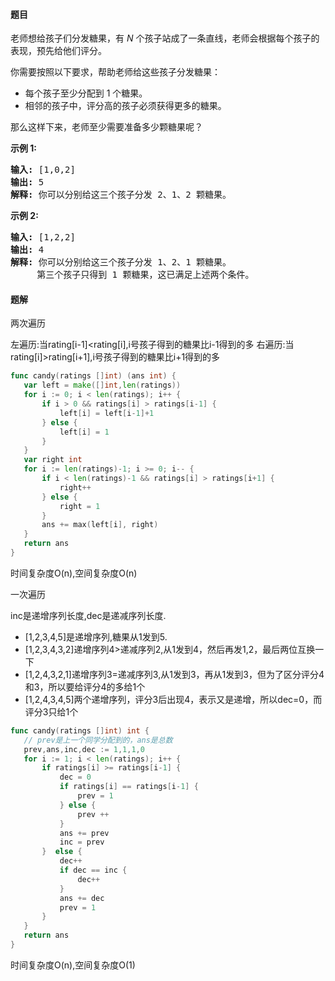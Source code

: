 #### 题目
<p>老师想给孩子们分发糖果，有 <em>N</em>&nbsp;个孩子站成了一条直线，老师会根据每个孩子的表现，预先给他们评分。</p>

<p>你需要按照以下要求，帮助老师给这些孩子分发糖果：</p>

<ul>
	<li>每个孩子至少分配到 1 个糖果。</li>
	<li>相邻的孩子中，评分高的孩子必须获得更多的糖果。</li>
</ul>

<p>那么这样下来，老师至少需要准备多少颗糖果呢？</p>

<p><strong>示例&nbsp;1:</strong></p>

<pre><strong>输入:</strong> [1,0,2]
<strong>输出:</strong> 5
<strong>解释:</strong> 你可以分别给这三个孩子分发 2、1、2 颗糖果。
</pre>

<p><strong>示例&nbsp;2:</strong></p>

<pre><strong>输入:</strong> [1,2,2]
<strong>输出:</strong> 4
<strong>解释:</strong> 你可以分别给这三个孩子分发 1、2、1 颗糖果。
     第三个孩子只得到 1 颗糖果，这已满足上述两个条件。</pre>


 #### 题解
 两次遍历
 
 左遍历:当rating[i-1]<rating[i],i号孩子得到的糖果比i-1得到的多
 右遍历:当rating[i]>rating[i+1],i号孩子得到的糖果比i+1得到的多
 ```go
func candy(ratings []int) (ans int) {
	var left = make([]int,len(ratings))
	for i := 0; i < len(ratings); i++ {
		if i > 0 && ratings[i] > ratings[i-1] {
			left[i] = left[i-1]+1
		} else {
			left[i] = 1
		}
	}
	var right int
	for i := len(ratings)-1; i >= 0; i-- {
		if i < len(ratings)-1 && ratings[i] > ratings[i+1] {
			right++
		} else {
			right = 1
		}
		ans += max(left[i], right)
	}
	return ans
}

```
 时间复杂度O(n),空间复杂度O(n)
 
 一次遍历
 
 inc是递增序列长度,dec是递减序列长度.
 - [1,2,3,4,5]是递增序列,糖果从1发到5.
 - [1,2,3,4,3,2]递增序列4>递减序列2,从1发到4，然后再发1,2，最后两位互换一下
 - [1,2,4,3,2,1]递增序列3=递减序列3,从1发到3，再从1发到3，但为了区分评分4和3，所以要给评分4的多给1个
 - [1,2,4,3,4,5]两个递增序列，评分3后出现4，表示又是递增，所以dec=0，而评分3只给1个
 ```go
func candy(ratings []int) int {
	// prev是上一个同学分配到的，ans是总数
	prev,ans,inc,dec := 1,1,1,0
	for i := 1; i < len(ratings); i++ {
		if ratings[i] >= ratings[i-1] {
			dec = 0
			if ratings[i] == ratings[i-1] {
				prev = 1
			} else {
				prev ++
			}
			ans += prev
			inc = prev
		}  else {
			dec++
			if dec == inc {
				dec++
			}
			ans += dec
			prev = 1
		}
	}
	return ans
}
```
 时间复杂度O(n),空间复杂度O(1)